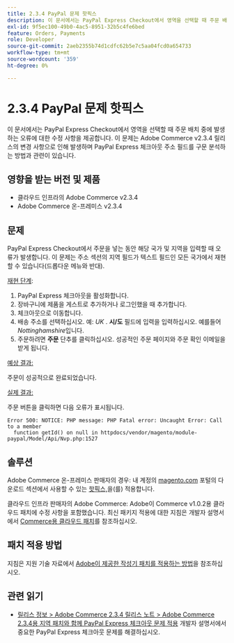 ```yaml
---
title: 2.3.4 PayPal 문제 핫픽스
description: 이 문서에서는 PayPal Express Checkout에서 영역을 선택할 때 주문 배치 중에 발생하는 오류에 대한 수정 사항을 제공합니다. 이 문제는 Adobe Commerce v2.3.4 릴리스의 변경 사항으로 인해 발생하며 PayPal Express 체크아웃 주소 필드를 구문 분석하는 방법과 관련이 있습니다.
exl-id: 9f5ec100-49b0-4ac5-8951-32b5c4fe6bed
feature: Orders, Payments
role: Developer
source-git-commit: 2aeb2355b74d1cdfc62b5e7c5aa04fcd0a654733
workflow-type: tm+mt
source-wordcount: '359'
ht-degree: 0%

---
```


# 2.3.4 PayPal 문제 핫픽스

이 문서에서는 PayPal Express Checkout에서 영역을 선택할 때 주문 배치 중에 발생하는 오류에 대한 수정 사항을 제공합니다. 이 문제는 Adobe Commerce v2.3.4 릴리스의 변경 사항으로 인해 발생하며 PayPal Express 체크아웃 주소 필드를 구문 분석하는 방법과 관련이 있습니다.

## 영향을 받는 버전 및 제품

* 클라우드 인프라의 Adobe Commerce v2.3.4
* Adobe Commerce 온-프레미스 v2.3.4

## 문제

PayPal Express Checkout에서 주문을 넣는 동안 해당 국가 및 지역을 입력할 때 오류가 발생합니다. 이 문제는 주소 섹션의 지역 필드가 텍스트 필드인 모든 국가에서 재현할 수 있습니다(드롭다운 메뉴와 반대).

<u>재현 단계</u>:

1. PayPal Express 체크아웃을 활성화합니다.
1. 장바구니에 제품을 게스트로 추가하거나 로그인했을 때 추가합니다.
1. 체크아웃으로 이동합니다.
1. 배송 주소를 선택하십시오. 예: *UK* . **시/도** 필드에 입력을 입력하십시오. 예를들어 *Nottinghamshire*&#x200B;입니다.
1. 주문하려면 **주문** 단추를 클릭하십시오. 성공적인 주문 페이지와 주문 확인 이메일을 받게 됩니다.

<u>예상 결과:</u>

주문이 성공적으로 완료되었습니다.

<u>실제 결과:</u>

주문 버튼을 클릭하면 다음 오류가 표시됩니다.

```
Error 500: NOTICE: PHP message: PHP Fatal error: Uncaught Error: Call to a member
  function getId() on null in httpdocs/vendor/magento/module-paypal/Model/Api/Nvp.php:1527
```

## 솔루션

Adobe Commerce 온-프레미스 판매자의 경우: 내 계정의 [magento.com](https://magento.com) 포털의 다운로드 섹션에서 사용할 수 있는 [핫픽스,](https://magento.com/tech-resources/download#download2353)을(를) 적용합니다.

클라우드 인프라 판매자의 Adobe Commerce: Adobe이 Commerce v1.0.2용 클라우드 패치에 수정 사항을 포함했습니다. 최신 패키지 적용에 대한 지침은 개발자 설명서에서 [Commerce용 클라우드 패치](https://experienceleague.adobe.com/en/docs/commerce-cloud-service/user-guide/release-notes/cloud-patches?itm_source=devdocs&amp;itm_medium=quick_search&amp;itm_campaign=federated_search&amp;itm_term=cloud%20patche)를 참조하십시오.

## 패치 적용 방법

지침은 지원 기술 자료에서 [Adobe이 제공한 작성기 패치를 적용하는 방법](/help/how-to/general/how-to-apply-a-composer-patch-provided-by-magento.md)을 참조하십시오.

## 관련 읽기

* [릴리스 정보 > Adobe Commerce 2.3.4 릴리스 노트 > Adobe Commerce 2.3.4용 지역 패치와 함께 PayPal Express 체크아웃 문제 적용](https://commerce-docs.github.io/devdocs-archive/2.3/guides/v2.3/release-notes/release-notes-2-3-4-commerce.html#apply-the-paypal-express-checkout-issue-with-region-patch-for-magento-234-to-address-a-critical-paypal-express-checkout-issue) 개발자 설명서에서 중요한 PayPal Express 체크아웃 문제를 해결하십시오.
